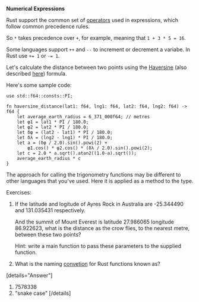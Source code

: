 **Numerical Expressions**

Rust support the common set of [operators](https://doc.rust-lang.org/reference/expressions.html#expression-precedence) used in expressions, which follow common precedence rules.

So `*` takes precedence over `+`, for example, meaning that `1 + 3 * 5 = 16`.

Some languages support `++` and `--` to increment or decrement a variabe. In Rust use `+= 1` or `-= 1`.

Let's calculate the distance between two points using the [Haversine](https://en.wikipedia.org/wiki/Haversine_formula) (also described [here](https://www.movable-type.co.uk/scripts/latlong.html)) formula.

Here's some sample code:

```
use std::f64::consts::PI;

fn haversine_distance(lat1: f64, lng1: f64, lat2: f64, lng2: f64) -> f64 {
    let average_earth_radius = 6_371_000f64; // metres
    let φ1 = lat1 * PI / 180.0;
    let φ2 = lat2 * PI / 180.0;
    let δφ = (lat2 - lat1) * PI / 180.0;
    let δλ = (lng2 - lng1) * PI / 180.0;
    let a = (δφ / 2.0).sin().powi(2) +
        φ1.cos() * φ2.cos() * (δλ / 2.0).sin().powi(2);
    let c = 2.0 * a.sqrt().atan2((1.0-a).sqrt());
    average_earth_radius * c
}
```

The approach for calling the trigonometry functions may be different to other languages that you've used. Here it is applied as a method to the type.


Exercises:

1. If the latitude and logitude of Ayres Rock in Australia are -25.344490 and 131.035431 respectively.

   And the summit of Mount Everest is latitude 27.986065 longitude 86.922623, what is the distance as the crow flies, to the nearest metre, between these two points?

   Hint: write a main function to pass these parameters to the supplied function.

2. What is the naming [convetion](https://github.com/rust-lang/rfcs/blob/master/text/0430-finalizing-naming-conventions.md) for Rust functions known as?

[details="Answer"]
1. 7578338
2. "snake case"
[/details]